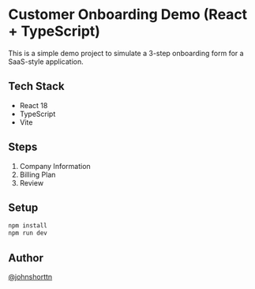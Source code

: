 # Customer Onboarding Demo (React + TypeScript)

This is a simple demo project to simulate a 3-step onboarding form for a SaaS-style application.

## Tech Stack

- React 18
- TypeScript
- Vite

## Steps

1. Company Information
2. Billing Plan
3. Review

## Setup

```bash
npm install
npm run dev
```

## Author

[@johnshorttn](https://github.com/johnshorttn)